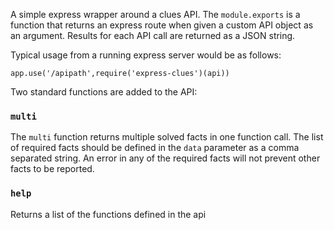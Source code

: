 A simple express wrapper around a clues API.  The `module.exports` is a function that returns an express route when given a custom API object as an argument.  Results for each API call are returned as a JSON string. 

Typical usage from a running express server would be as follows:
```
app.use('/apipath',require('express-clues')(api))
```

Two standard functions are added to the API:
### `multi`
The `multi` function returns multiple solved facts in one function call.  The list of required facts should be defined in the `data` parameter as a comma separated string.   An error in any of the required facts will not prevent other facts to be reported.

### `help`
Returns a list of the functions defined in the api